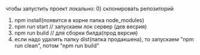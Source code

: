 чтобы запустить проект локально:
0) склонировать репозиторий
1) npm install(появится в корне папка node_modules)
2) npm run start // запускаем лок сервер (дев весрия)
3) npm run build // для сборки билда(прод версия)
4) если надо удалить папку dist(папка продакшена), то запускаем "npm run clean", потом "npm run build"